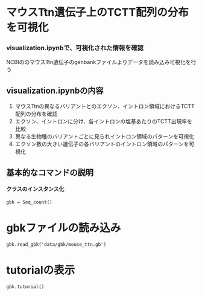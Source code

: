 # マウスTtn遺伝子上のTCTT配列の分布を可視化
### visualization.ipynbで、可視化された情報を確認
NCBIののマウスTtn遺伝子のgenbankファイルよりデータを読み込み可視化を行う

## visualization.ipynbの内容
1. マウスTtnの異なるバリアントとのエクソン、イントロン領域におけるTCTT配列の分布を確認
2. エクソン、イントロンに分け、各イントロンの塩基あたりのTCTT出現率を比較
3. 異なる生物種のバリアントごとに見られイントロン領域のパターンを可視化
4. エクソン数の大きい遺伝子の各バリアントのイントロン領域のパターンを可視化

## 基本的なコマンドの説明
#### クラスのインスタンス化
```
gbk = Seq_count()
```
# gbkファイルの読み込み
```
gbk.read_gbk('data/gbk/mouse_ttn.gb')
```
# tutorialの表示
```
gbk.tutorial()
```